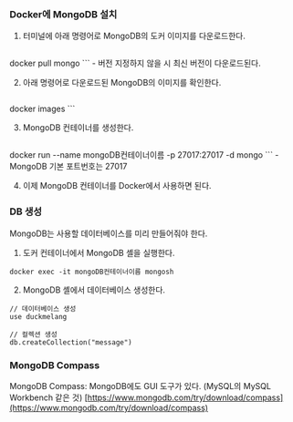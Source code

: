 ### Docker에 MongoDB 설치

1. 터미널에 아래 명령어로 MongoDB의 도커 이미지를 다운로드한다.
    ```bash
docker pull mongo
    ```
    - 버전 지정하지 않을 시 최신 버전이 다운로드된다.
        
2. 아래 명령어로 다운로드된 MongoDB의 이미지를 확인한다.
    ```bash
 docker images
    ```

3. MongoDB 컨테이너를 생성한다.
    ```bash
docker run --name mongoDB컨테이너이름 -p 27017:27017 -d mongo
    ```
    - MongoDB 기본 포트번호는 27017

4. 이제 MongoDB 컨테이너를 Docker에서 사용하면 된다.



### DB 생성

MongoDB는 사용할 데이터베이스를 미리 만들어줘야 한다.

1. 도커 컨테이너에서 MongoDB 셸을 실행한다.
```
docker exec -it mongoDB컨테이너이름 mongosh
```
    
2. MongoDB 셸에서 데이터베이스 생성한다.
```
// 데이터베이스 생성
use duckmelang

// 컬렉션 생성
db.createCollection("message")
```


### MongoDB Compass
MongoDB Compass: MongoDB에도 GUI 도구가 있다. (MySQL의 MySQL Workbench 같은 것)
[https://www.mongodb.com/try/download/compass](https://www.mongodb.com/try/download/compass)